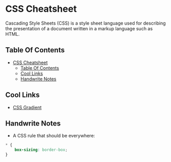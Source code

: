 # CSS Cheatsheet

Cascading Style Sheets (CSS) is a style sheet language used for describing the presentation of a document written in a markup language such as HTML.

## Table Of Contents

- [CSS Cheatsheet](#css-cheatsheet)
  - [Table Of Contents](#table-of-contents)
  - [Cool Links](#cool-links)
  - [Handwrite Notes](#handwrite-notes)

## Cool Links

- [CSS Gradient](https://cssgradient.io/)

## Handwrite Notes

- A CSS rule that should be everywhere:
```css
* {
    box-sizing: border-box;
}
```